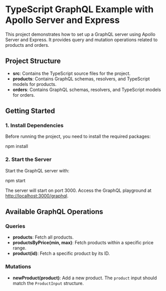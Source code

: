 # TypeScript GraphQL Example with Apollo Server and Express

This project demonstrates how to set up a GraphQL server using Apollo Server and Express. It provides query and mutation operations related to products and orders.

## Project Structure

- **src**: Contains the TypeScript source files for the project.
- **products**: Contains GraphQL schemas, resolvers, and TypeScript models for products.
- **orders**: Contains GraphQL schemas, resolvers, and TypeScript models for orders.

## Getting Started

### 1. Install Dependencies

Before running the project, you need to install the required packages:

npm install

### 2. Start the Server

Start the GraphQL server with:

npm start

The server will start on port 3000. Access the GraphQL playground at [http://localhost:3000/graphql](http://localhost:3000/graphql).

## Available GraphQL Operations

### Queries

- **products**: Fetch all products.
- **productsByPrice(min, max)**: Fetch products within a specific price range.
- **product(id)**: Fetch a specific product by its ID.

### Mutations

- **newProduct(product)**: Add a new product. The `product` input should match the `ProductInput` structure.

